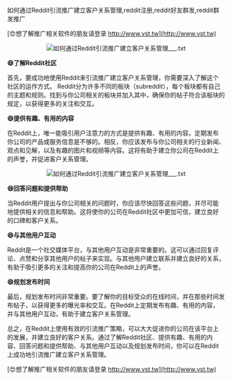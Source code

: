 如何通过Reddit引流推广建立客户关系管理,reddit注册,reddit好友群发,reddit群发推广

[😍想了解推广相关软件的朋友请登录 http://www.vst.tw](http://www.vst.tw)

 <center><img src="https://vst.tw/MP4/tuiguang/png/3.png" alt="如何通过Reddit引流推广建立客户关系管理___.txt"></center>

**😄了解Reddit社区**

首先，要成功地使用Reddit来引流推广建立客户关系管理，你需要深入了解这个社区的运作方式。 Reddit分为许多不同的板块（subreddit），每个板块都有自己的主题和规则。找到与你公司相关的板块并加入其中，确保你的帖子符合该板块的规定，以获得更多的关注和交互。

**😄提供有趣、有用的内容**

在Reddit上，唯一能吸引用户注意力的方式是提供有趣、有用的内容。定期发布你公司的产品或服务信息是不够的。相反，你应该发布与你公司相关的行业新闻、观点和见解，以及有趣的图片和视频等内容。这将有助于建立你公司在Reddit上的声誉，并促进客户关系管理。

 <center><img src="https://vst.tw/MP4/tuiguang/png/6.png" alt="如何通过Reddit引流推广建立客户关系管理___.txt"></center>

**😄回答问题和提供帮助**

当Reddit用户提出与你公司相关的问题时，你应该尽快回答这些问题，并尽可能地提供相关的信息和帮助。这将使你的公司在Reddit社区中更加可信，建立良好的口碑和客户关系。

**😄与其他用户互动**

Reddit是一个社交媒体平台，与其他用户互动是非常重要的。这可以通过回复评论、点赞和分享其他用户的帖子来实现。与其他用户建立联系并建立良好的关系，有助于吸引更多的关注和提高你的公司在Reddit上的声誉。

**😄规划发布时间**

最后，规划发布时间非常重要。要了解你的目标受众的在线时间，并在那些时间发布帖子，以获得更多的曝光率和交互。在Reddit上定期发布有趣、有用的内容，并与其他用户互动，有助于建立客户关系管理。

总之，在Reddit上使用有效的引流推广策略，可以大大促进你的公司在该平台上的发展，并建立良好的客户关系。通过了解Reddit社区、提供有趣、有用的内容、回答问题和提供帮助、与其他用户互动以及规划发布时间，你可以在Reddit上成功地引流推广建立客户关系管理。

[😍想了解推广相关软件的朋友请登录 http://www.vst.tw](http://www.vst.tw)



